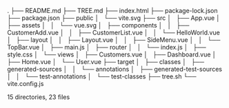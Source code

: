 .
├── README.md
├── TREE.md
├── index.html
├── package-lock.json
├── package.json
├── public
│   └── vite.svg
├── src
│   ├── App.vue
│   ├── assets
│   │   └── vue.svg
│   ├── components
│   │   ├── CustomerAdd.vue
│   │   ├── CustomerList.vue
│   │   └── HelloWorld.vue
│   ├── layout
│   │   ├── Layout.vue
│   │   ├── SideMenu.vue
│   │   └── TopBar.vue
│   ├── main.js
│   ├── router
│   │   └── index.js
│   ├── style.css
│   └── views
│       ├── Customers.vue
│       ├── Dashboard.vue
│       ├── Home.vue
│       └── User.vue
├── target
│   ├── classes
│   ├── generated-sources
│   │   └── annotations
│   ├── generated-test-sources
│   │   └── test-annotations
│   └── test-classes
├── tree.sh
└── vite.config.js

15 directories, 23 files
